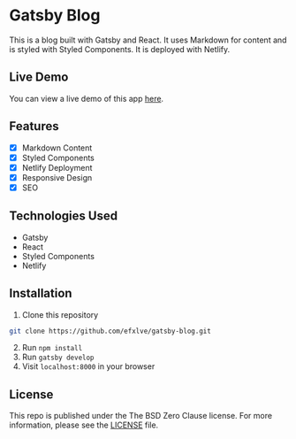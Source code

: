 # Gatsby Blog
This is a blog built with Gatsby and React. It uses Markdown for content and is styled with Styled Components. It is deployed with Netlify. 

## Live Demo
You can view a live demo of this app [here](https://deluxe-bonbon-28154a.netlify.app/).

## Features
- [x] Markdown Content
- [x] Styled Components
- [x] Netlify Deployment
- [x] Responsive Design
- [x] SEO

## Technologies Used
- Gatsby
- React
- Styled Components
- Netlify

## Installation
1. Clone this repository
```bash
git clone https://github.com/efxlve/gatsby-blog.git
```
2. Run `npm install`
3. Run `gatsby develop`
4. Visit `localhost:8000` in your browser

## License
This repo is published under the The BSD Zero Clause license. For more information, please see the [LICENSE](https://github.com/efxlve/gatsby-blog/blob/main/LICENSE) file.
